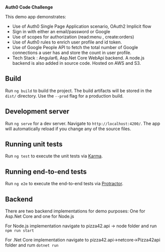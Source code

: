 <b>Auth0 Code Challenge</b>
<p>
  This demo app demonstrates:
</p>
<ul>
  <li>
    Use of Auth0 Single Page Application scenario, OAuth2 Implicit flow
  </li>
  <li>
     Sign in with either an email/password or Google
  </li>
  <li>
      Use of scopes for authorization (read:menu , create:orders)
  </li>
  <li>
     Use of Auth0 rules to enrich user profile and id token.
  </li>
  <li>
    Use of Google People API to fetch the total number of Google connections a
    user has and store the count in user profile.
  </li>
  <li>
    Tech Stack : Angular6, Asp.Net Core WebApi backend.  A node.js backend is also added in source code.
    Hosted on AWS and S3.
  </li>    
</ul>

## Build

Run `ng build` to build the project. The build artifacts will be stored in the `dist/` directory. Use the `--prod` flag for a production build.


## Development server

Run `ng serve` for a dev server. Navigate to `http://localhost:4200/`. The app will automatically reload if you change any of the source files.


## Running unit tests

Run `ng test` to execute the unit tests via [Karma](https://karma-runner.github.io).

## Running end-to-end tests

Run `ng e2e` to execute the end-to-end tests via [Protractor](http://www.protractortest.org/).

## Backend

There are two backend implementations for demo purposes: One for Asp.Net Core and one for Node.js

For Node.js implementation navigate to pizza42.api -> node folder and run  `npm run start`

For .Net Core implementation navigate to pizza42.api->netcore->Pizza42api folder and rum `dotnet run`